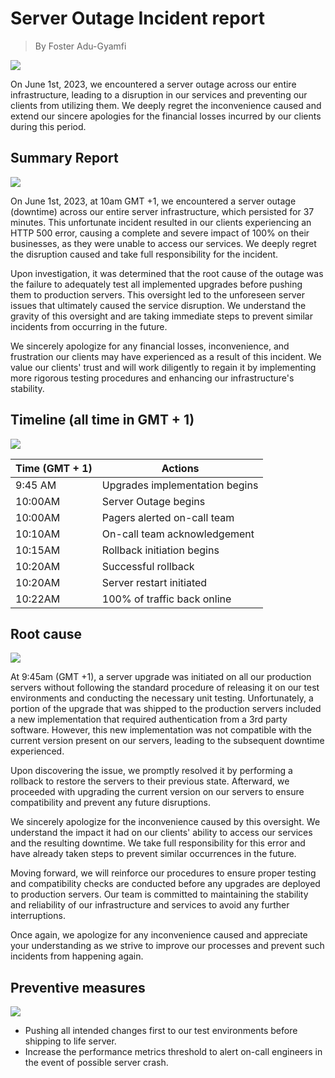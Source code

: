 # Server Outage Incident report
> By Foster Adu-Gyamfi

![](https://t3.ftcdn.net/jpg/04/92/09/72/240_F_492097246_yagE8x9Uk8M9IekPy7GBuE0x1Uoa7esD.jpg)

On June 1st, 2023, we encountered a server outage across our entire infrastructure, leading to a disruption in our services and preventing our clients from utilizing them. We deeply regret the inconvenience caused and extend our sincere apologies for the financial losses incurred by our clients during this period.

## Summary Report
![](https://www.cienotes.com/wp-content/uploads/2019/07/summaryblackboard.jpg)

On June 1st, 2023, at 10am GMT +1, we encountered a server outage (downtime) across our entire server infrastructure, which persisted for 37 minutes. This unfortunate incident resulted in our clients experiencing an HTTP 500 error, causing a complete and severe impact of 100% on their businesses, as they were unable to access our services. We deeply regret the disruption caused and take full responsibility for the incident.

Upon investigation, it was determined that the root cause of the outage was the failure to adequately test all implemented upgrades before pushing them to production servers. This oversight led to the unforeseen server issues that ultimately caused the service disruption. We understand the gravity of this oversight and are taking immediate steps to prevent similar incidents from occurring in the future.

We sincerely apologize for any financial losses, inconvenience, and frustration our clients may have experienced as a result of this incident. We value our clients' trust and will work diligently to regain it by implementing more rigorous testing procedures and enhancing our infrastructure's stability.

## Timeline (all time in GMT + 1)
![](https://www.ncbar.org/wp-content/uploads/2022/02/Timeline-Visual-300x145.png)

| Time (GMT + 1) | Actions |
| -------------- | -------- |
| 9:45 AM | Upgrades implementation begins |
| 10:00AM | Server Outage begins |
| 10:00AM | Pagers alerted on-call team |
| 10:10AM | On-call team acknowledgement |
| 10:15AM | Rollback initiation begins |
| 10:20AM | Successful rollback|
| 10:20AM | Server restart initiated|
| 10:22AM | 100% of traffic back online |

## Root cause
![](https://blog.systemsengineering.com/hs-fs/hubfs/blog-files/Root%20Cause.jpg?width=600&name=Root%20Cause.jpg)

At 9:45am (GMT +1), a server upgrade was initiated on all our production servers without following the standard procedure of releasing it on our test environments and conducting the necessary unit testing. Unfortunately, a portion of the upgrade that was shipped to the production servers included a new implementation that required authentication from a 3rd party software. However, this new implementation was not compatible with the current version present on our servers, leading to the subsequent downtime experienced.

Upon discovering the issue, we promptly resolved it by performing a rollback to restore the servers to their previous state. Afterward, we proceeded with upgrading the current version on our servers to ensure compatibility and prevent any future disruptions.

We sincerely apologize for the inconvenience caused by this oversight. We understand the impact it had on our clients' ability to access our services and the resulting downtime. We take full responsibility for this error and have already taken steps to prevent similar occurrences in the future.

Moving forward, we will reinforce our procedures to ensure proper testing and compatibility checks are conducted before any upgrades are deployed to production servers. Our team is committed to maintaining the stability and reliability of our infrastructure and services to avoid any further interruptions.

Once again, we apologize for any inconvenience caused and appreciate your understanding as we strive to improve our processes and prevent such incidents from happening again.

## Preventive measures
![](https://cdn-ccchn.nitrocdn.com/eoxXytShChgscESECFYcqdYPaOaOGMwn/assets/images/optimized/rev-fbc0c0e/wp-content/uploads/2021/06/prevent-incidents.png)

- Pushing all intended changes first to our test environments before shipping to life server.
- Increase the performance metrics threshold to alert on-call engineers in the event of possible server crash. 
